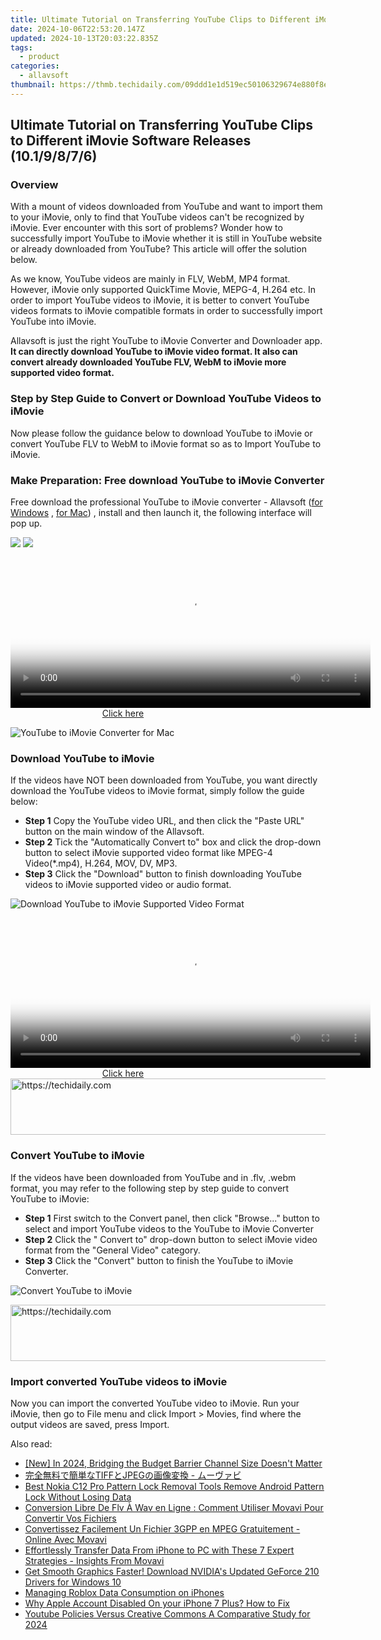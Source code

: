 ```yaml
---
title: Ultimate Tutorial on Transferring YouTube Clips to Different iMovie Software Releases (10.1/9/8/7/6)
date: 2024-10-06T22:53:20.147Z
updated: 2024-10-13T20:03:22.835Z
tags:
  - product
categories:
  - allavsoft
thumbnail: https://thmb.techidaily.com/09ddd1e1d519ec50106329674e880f8e0b08837f223db04941f4681f0cf7fddc.jpg
---
```


## Ultimate Tutorial on Transferring YouTube Clips to Different iMovie Software Releases (10.1/9/8/7/6)

### Overview

With a mount of videos downloaded from YouTube and want to import them to your iMovie, only to find that YouTube videos can't be recognized by iMovie. Ever encounter with this sort of problems? Wonder how to successfully import YouTube to iMovie whether it is still in YouTube website or already downloaded from YouTube? This article will offer the solution below.

As we know, YouTube videos are mainly in FLV, WebM, MP4 format. However, iMovie only supported QuickTime Movie, MEPG-4, H.264 etc. In order to import YouTube videos to iMovie, it is better to convert YouTube videos formats to iMovie compatible formats in order to successfully import YouTube into iMovie.

Allavsoft is just the right YouTube to iMovie Converter and Downloader app. **It can directly download YouTube to iMovie video format. It also can convert already downloaded YouTube FLV, WebM to iMovie more supported video format.**

### Step by Step Guide to Convert or Download YouTube Videos to iMovie

Now please follow the guidance below to download YouTube to iMovie or convert YouTube FLV to WebM to iMovie format so as to Import YouTube to iMovie.

### Make Preparation: Free download YouTube to iMovie Converter

Free download the professional YouTube to iMovie converter - Allavsoft ([for Windows](https://tools.techidaily.com/allavsoft/products/) , [for Mac](https://tools.techidaily.com/allavsoft/products/)) , install and then launch it, the following interface will pop up.

[![](https://www.allavsoft.com/how-to/../images/how-to/free-download-win.jpg)](https://tools.techidaily.com/allavsoft/products/) [![](https://www.allavsoft.com/how-to/../images/how-to/free-download-mac.jpg)](https://tools.techidaily.com/allavsoft/products/)

<!-- affiliate ads begin -->
<span id="1982462">
					<video width="576" height="240" style="cursor:pointer"
           poster="//a.impactradius-go.com/display-clicktoplayimage/1982462.png"
           onclick="if(!this.playClicked){this.play();this.setAttribute('controls',true);this.playClicked=true;}">
	   <source src="//a.impactradius-go.com/display-ad/22993-1982462">
	   <img src="//a.impactradius-go.com/display-clicktoplayimage/1982462.png" style="border: none; height: 100%; width: 100%; object-fit: contain">
	</video>
	<div style="width:360px;text-align:center"><a href="javascript:window.open(decodeURIComponent('https%3A%2F%2Fhomestyler.sjv.io%2Fc%2F5597632%2F1982462%2F22993'), '_blank');void(0);">Click here</a></div>
</span>
<img height="0" width="0" src="https://imp.pxf.io/i/5597632/1982462/22993" style="position:absolute;visibility:hidden;" border="0" />
<!-- affiliate ads end -->

![YouTube to iMovie Converter for Mac](https://www.allavsoft.com/how-to/../images/allavsoft-mac/screen-shot-600.jpg)

### Download YouTube to iMovie

If the videos have NOT been downloaded from YouTube, you want directly download the YouTube videos to iMovie format, simply follow the guide below:

* **Step 1** Copy the YouTube video URL, and then click the "Paste URL" button on the main window of the Allavsoft.
* **Step 2** Tick the "Automatically Convert to" box and click the drop-down button to select iMovie supported video format like MPEG-4 Video(\*.mp4), H.264, MOV, DV, MP3.
* **Step 3** Click the "Download" button to finish downloading YouTube videos to iMovie supported video or audio format.

![Download YouTube to iMovie Supported Video Format](https://www.allavsoft.com/how-to/../images/how-to/convert-youtube-to-imovie/download-youtube-to-imovie.jpg)

<!-- affiliate ads begin -->
<span id="1983473">
					<video width="576" height="240" style="cursor:pointer"
           poster="//a.impactradius-go.com/display-clicktoplayimage/1983473.png"
           onclick="if(!this.playClicked){this.play();this.setAttribute('controls',true);this.playClicked=true;}">
	   <source src="//a.impactradius-go.com/display-ad/22993-1983473">
	   <img src="//a.impactradius-go.com/display-clicktoplayimage/1983473.png" style="border: none; height: 100%; width: 100%; object-fit: contain">
	</video>
	<div style="width:360px;text-align:center"><a href="javascript:window.open(decodeURIComponent('https%3A%2F%2Fhomestyler.sjv.io%2Fc%2F5597632%2F1983473%2F22993'), '_blank');void(0);">Click here</a></div>
</span>
<img height="0" width="0" src="https://imp.pxf.io/i/5597632/1983473/22993" style="position:absolute;visibility:hidden;" border="0" />
<!-- affiliate ads end -->

<!-- affiliate ads begin -->
<a href="https://appsumo.8odi.net/c/5597632/2068417/7443" target="_top" id="2068417">
  <img src="//a.impactradius-go.com/display-ad/7443-2068417" border="0" alt="https://techidaily.com" width="728" height="90"/>
</a>
<img height="0" width="0" src="https://appsumo.8odi.net/i/5597632/2068417/7443" style="position:absolute;visibility:hidden;" border="0" />
<!-- affiliate ads end -->

### Convert YouTube to iMovie

If the videos have been downloaded from YouTube and in .flv, .webm format, you may refer to the following step by step guide to convert YouTube to iMovie:

* **Step 1** First switch to the Convert panel, then click "Browse..." button to select and import YouTube videos to the YouTube to iMovie Converter
* **Step 2** Click the " Convert to" drop-down button to select iMovie video format from the "General Video" category.
* **Step 3** Click the "Convert" button to finish the YouTube to iMovie Converter.

![Convert YouTube to iMovie](https://www.allavsoft.com/how-to/../images/how-to/convert-youtube-to-imovie/convert-youtube-to-imovie.jpg)

<!-- affiliate ads begin -->
<a href="https://bluettius.sjv.io/c/5597632/2139111/17108" target="_top" id="2139111">
  <img src="//a.impactradius-go.com/display-ad/17108-2139111" border="0" alt="https://techidaily.com" width="728" height="90"/>
</a>
<img height="0" width="0" src="https://bluettius.sjv.io/i/5597632/2139111/17108" style="position:absolute;visibility:hidden;" border="0" />
<!-- affiliate ads end -->

### Import converted YouTube videos to iMovie

Now you can import the converted YouTube video to iMovie. Run your iMovie, then go to File menu and click Import > Movies, find where the output videos are saved, press Import.

<ins class="adsbygoogle"
     style="display:block"
     data-ad-format="autorelaxed"
     data-ad-client="ca-pub-7571918770474297"
     data-ad-slot="1223367746"></ins>

<ins class="adsbygoogle"
     style="display:block"
     data-ad-client="ca-pub-7571918770474297"
     data-ad-slot="8358498916"
     data-ad-format="auto"
     data-full-width-responsive="true"></ins>

<span class="atpl-alsoreadstyle">Also read:</span>
<div><ul>
<li><a href="https://eaxpv-info.techidaily.com/new-in-2024-bridging-the-budget-barrier-channel-size-doesnt-matter/"><u>[New] In 2024, Bridging the Budget Barrier Channel Size Doesn't Matter</u></a></li>
<li><a href="https://discover-bytes.techidaily.com/tiffjpeg/"><u>完全無料で簡単なTIFFとJPEGの画像変換 - ムーヴァビ</u></a></li>
<li><a href="https://easy-unlock-android.techidaily.com/best-nokia-c12-pro-pattern-lock-removal-tools-remove-android-pattern-lock-without-losing-data-by-drfone-android/"><u>Best Nokia C12 Pro Pattern Lock Removal Tools Remove Android Pattern Lock Without Losing Data</u></a></li>
<li><a href="https://discover-bytes.techidaily.com/conversion-libre-de-flv-a-wav-en-ligne-comment-utiliser-movavi-pour-convertir-vos-fichiers/"><u>Conversion Libre De Flv À Wav en Ligne : Comment Utiliser Movavi Pour Convertir Vos Fichiers</u></a></li>
<li><a href="https://discover-bytes.techidaily.com/convertissez-facilement-un-fichier-3gpp-en-mpeg-gratuitement-online-avec-movavi/"><u>Convertissez Facilement Un Fichier 3GPP en MPEG Gratuitement - Online Avec Movavi</u></a></li>
<li><a href="https://discover-bytes.techidaily.com/effortlessly-transfer-data-from-iphone-to-pc-with-these-7-expert-strategies-insights-from-movavi/"><u>Effortlessly Transfer Data From iPhone to PC with These 7 Expert Strategies - Insights From Movavi</u></a></li>
<li><a href="https://win-amazing.techidaily.com/get-smooth-graphics-faster-download-nvidias-updated-geforce-210-drivers-for-windows-10/"><u>Get Smooth Graphics Faster! Download NVIDIA's Updated GeForce 210 Drivers for Windows 10</u></a></li>
<li><a href="https://games-able.techidaily.com/managing-roblox-data-consumption-on-iphones/"><u>Managing Roblox Data Consumption on iPhones</u></a></li>
<li><a href="https://apple-account.techidaily.com/why-apple-account-disabled-on-your-iphone-7-plus-how-to-fix-by-drfone-ios/"><u>Why Apple Account Disabled On your iPhone 7 Plus? How to Fix</u></a></li>
<li><a href="https://facebook-video-footage.techidaily.com/youtube-policies-versus-creative-commons-a-comparative-study-for-2024/"><u>Youtube Policies Versus Creative Commons A Comparative Study for 2024</u></a></li>
</ul></div>

